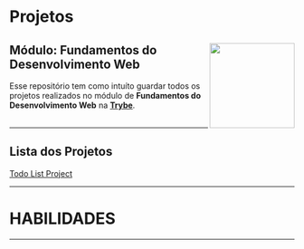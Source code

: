 # Projetos
<div align="center">
  <img height="150px" align="right" src="https://theme.zdassets.com/theme_assets/9633455/9814df697eaf49815d7df109110815ff887b3457.png" />
  <div align="left" style="display: inline_block">
    <h2>Módulo: Fundamentos do Desenvolvimento Web</h2>
    <span>Esse repositório tem como intuíto guardar todos os projetos realizados no módulo de <b>Fundamentos do Desenvolvimento Web</b> na <a href="https://www.betrybe.com/" target="_blank"><b>Trybe</b></a>.</span>       </div>
<br>
</div>

---
 
## Lista dos Projetos
<div align="left" style="display: inline_block">
  <a href="https://marlondlacerda.github.io/trybe-projetos/todo-list/">Todo List Project</a>
</div>

---

# HABILIDADES
 
---
